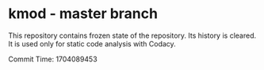 # kmod - master branch

This repository contains frozen state of the repository.
Its history is cleared. It is used only for static code
analysis with Codacy.

Commit Time: 1704089453